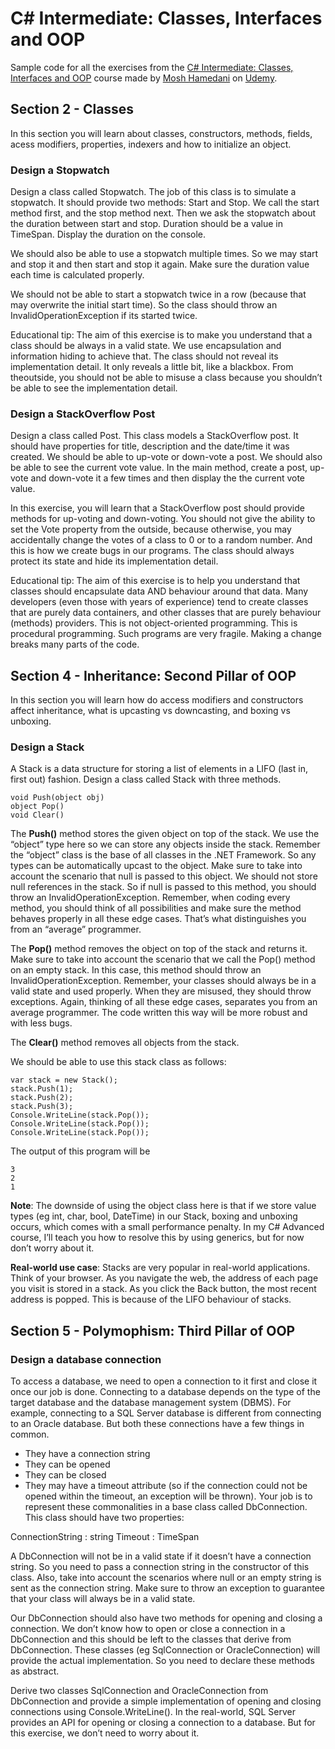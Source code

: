 # C# Intermediate: Classes, Interfaces and OOP


Sample code for all the exercises from the [C# Intermediate: Classes, Interfaces and OOP](https://www.udemy.com/csharp-intermediate-classes-interfaces-and-oop/learn/v4/overview)
course made by [Mosh Hamedani](https://github.com/mosh-hamedani) on [Udemy](https://www.udemy.com/).

## Section 2 - Classes

In this section you will learn about classes, constructors, methods, fields, acess modifiers, properties, indexers and 
how to initialize an object.

### Design a Stopwatch

Design a class called Stopwatch. The job of this class is to simulate a stopwatch. It should provide two methods: 
Start and Stop. We call the start method first, and the stop method next. Then we ask the stopwatch about the duration 
between start and stop. Duration should be a value in TimeSpan. Display the duration on the console.

We should also be able to use a stopwatch multiple times. So we may start and stop it and then start and stop it again. 
Make sure the duration value each time is calculated properly.

We should not be able to start a stopwatch twice in a row (because that may overwrite the initial start time). So the 
class should throw an InvalidOperationException if its started twice.

Educational tip: The aim of this exercise is to make you understand that a class should be always in a valid state. 
We use encapsulation and information hiding to achieve that. The class should not reveal its implementation detail. 
It only reveals a little bit, like a blackbox. From theoutside, you should not be able to misuse a class because you 
shouldn’t be able to see the implementation detail. 

### Design a StackOverflow Post

Design a class called Post. This class models a StackOverflow post. It should have properties for title, description 
and the date/time it was created. We should be able to up-vote or down-vote a post. We should also be able to see the 
current vote value. In the main method, create a post, up-vote and down-vote it a few times and then display the the 
current vote value.

In this exercise, you will learn that a StackOverflow post should provide methods for up-voting and down-voting. You 
should not give the ability to set the Vote property from the outside, because otherwise, you may accidentally change 
the votes of a class to 0 or to a random number. And this is how we create bugs in our programs. The class should always 
protect its state and hide its implementation detail.

Educational tip: The aim of this exercise is to help you understand that classes should encapsulate data AND behaviour 
around that data. Many developers (even those with years of experience) tend to create classes that are purely data 
containers, and other classes that are purely behaviour (methods) providers. This is not object-oriented programming. 
This is procedural programming. Such programs are very fragile. Making a change breaks many parts of the code.

## Section 4 - Inheritance: Second Pillar of OOP

In this section you will learn how do access modifiers and constructors affect inheritance, what is upcasting vs 
downcasting, and boxing vs unboxing.

### Design a Stack

A Stack is a data structure for storing a list of elements in a LIFO (last in, first out) fashion.
Design a class called Stack with three methods.
```
void Push(object obj)
object Pop()
void Clear()
```
The **Push()** method stores the given object on top of the stack. We use the “object” type here so we can store any 
objects inside the stack. Remember the “object” class is the base of all classes in the .NET Framework. So any types 
can be automatically upcast to the object. Make sure to take into account the scenario that null is passed to this 
object. We should not store null references in the stack. So if null is passed to this method, you should throw an
InvalidOperationException. Remember, when coding every method, you should think of all possibilities and make sure the 
method behaves properly in all these edge cases. That’s what distinguishes you from an “average” programmer.

The **Pop()** method removes the object on top of the stack and returns it. Make sure to take into account the scenario 
that we call the Pop() method on an empty stack. In this case, this method should throw an InvalidOperationException. 
Remember, your classes should always be in a valid state and used properly. When they are misused, they should throw 
exceptions. Again, thinking of all these edge cases, separates you from an average programmer. The code written this way
will be more robust and with less bugs.

The **Clear()** method removes all objects from the stack.

We should be able to use this stack class as follows:
```
var stack = new Stack();
stack.Push(1);
stack.Push(2);
stack.Push(3);
Console.WriteLine(stack.Pop());
Console.WriteLine(stack.Pop());
Console.WriteLine(stack.Pop());
```

The output of this program will be
```
3
2
1
```

**Note**: The downside of using the object class here is that if we store value types (eg int, char, bool, DateTime) in 
our Stack, boxing and unboxing occurs, which comes with a small performance penalty. In my C# Advanced course, I’ll 
teach you how to resolve this by using generics, but for now don’t worry about it.

**Real-world use case**: Stacks are very popular in real-world applications. Think of your browser. As you navigate the 
web, the address of each page you visit is stored in a stack. As you click the Back button, the most recent address is 
popped. This is because of the LIFO behaviour of stacks. 

## Section 5 - Polymophism: Third Pillar of OOP

### Design a database connection

To access a database, we need to open a connection to it first and close it once our job is done. Connecting to a 
database depends on the type of the target database and the database management system (DBMS). For example, connecting 
to a SQL Server database is different from connecting to an Oracle database. But both these connections have a few 
things in common.

- They have a connection string
- They can be opened
- They can be closed
- They may have a timeout attribute (so if the connection could not be opened within the timeout, an exception will be thrown).
Your job is to represent these commonalities in a base class called DbConnection. This class should have two properties:

ConnectionString : string
Timeout : TimeSpan

A DbConnection will not be in a valid state if it doesn’t have a connection string. So you need to pass a connection 
string in the constructor of this class. Also, take into account the scenarios where null or an empty string is sent 
as the connection string. Make sure to throw an exception to guarantee that your class will always be in a valid state.

Our DbConnection should also have two methods for opening and closing a connection. We don’t know how to open or close 
a connection in a DbConnection and this should be left to the classes that derive from DbConnection. These classes 
(eg SqlConnection or OracleConnection) will provide the actual implementation. So you need to declare these methods 
as abstract.

Derive two classes SqlConnection and OracleConnection from DbConnection and provide a simple implementation of opening 
and closing connections using Console.WriteLine(). In the real-world, SQL Server provides an API for opening or closing 
a connection to a database. But for this exercise, we don’t need to worry about it.